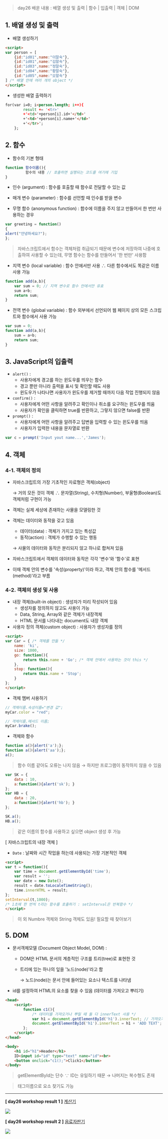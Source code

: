 > day26 배운 내용 : 배열 생성 및 출력 | 함수 | 입출력 | 객체 | DOM

## 1. 배열 생성 및 출력

- 배열 생성하기

```html
<script>
var person = [
	{id:"id01",name:"이말숙"},
	{id:"id01",name:"김말숙"},
	{id:"id03",name:"정말숙"},
	{id:"id04",name:"황말숙"},
	{id:"id05",name:"오말숙"}
] /* 배열 안에 여러 개의 object */
</script>
```

- 생성한 배열 출력하기

```html
for(var i=0; i<person.length; i++){
		result += '<tr>'
		+'<td>'+person[i].id+'</td>'
		+'<td>'+person[i].name+'</td>'
		+'</tr>';
	};
```



## 2. 함수

- 함수의 기본 형태

```javascript
function 함수이름(){
         함수의 내용 // 호출하면 실행되는 코드를 여기에 기입
}
```

- 인수 (argument) : 함수를 호출할 때 함수로 전달할 수 있는 값
- 매개 변수 (parameter) : 함수를 선언할 때 인수를 받을 변수

- 무명 함수 (anonymous function) : 함수에 이름을 주지 않고 만들어서 한 번만 사용하는 경우

```javascript
var greeting = function()
{
alert("안녕하세요?");
};
```

> 자바스크립트에서 함수는 객체처럼 취급되기 때문에 변수에 저장하여 나중에 호출하여 사용할 수 있는데,    무명 함수는 함수를 만들어서 '한 번만' 사용함

- 지역 변수 (local variable) : 함수 안에서만 사용 ∴ 다른 함수에서도 똑같은 이름 사용 가능

``` javascript
function add(a,b){
    var sum = 0; // 지역 변수로 함수 안에서만 유효
    sum a+b;
    return sum;
}
```

- 전역 변수 (global variable) : 함수 외부에서 선언되어 웹 페이지 상의 모든 스크립트와 함수에서 사용 가능 

```javascript
var sum = 0;
function add(a,b){
    sum = a+b;
    return sum;
}
```



## 3. JavaScript의 입출력

- `alert()` :
  - 사용자에게 경고를 하는 윈도우를 띄우는 함수
  - 경고 뿐만 아니라 출력을 표시 및 확인할 때도 사용
  - 윈도우가 나타나면 사용자가 윈도우를 제거할 때까지 다음 작업 진행되지 않음
- `confirm()` :
  - 사용자에게 어떤 사항을 알려주고 확인이나 취소를 요구하는 윈도우를 띄움
  - 사용자가 확인을 클릭하면 true를 반환하고, 그렇지 않으면 false를 반환
- `prompt()` : 
  - 사용자에게 어떤 사항을 알려주고 답변을 입력할 수 있는 윈도우를 띄옴
  - 사용자가 입력한 내용을 문자열로 반환

```javascript
var c = prompt('Input yout name...','James');
```



## 4. 객체

### 4-1. 객체의 정의

- 자바스크립트의 가장 기초적인 자료형은 객체(object)

  → 거의 모든 것이 객체 ∴ 문자열(String), 수치형(Number), 부울형(Boolean)도 객체처럼 구현이 가능

- 객체는 실제 세상에 존재하는 사물을 모델링한 것

- 객체는 데이터와 동작을 갖고 있음

  - 데이터(data) : 객체가 가지고 있는 특성값
  - 동작(action) : 객체가 수행할 수 있는 행동

  → 사물의 데이터와 동작은 분리되지 않고 하나로 합쳐져 있음

- 자바스크립트에서 객체의 데이터와 동작은 각각 '변수'와 '함수'로 표현

- 이때 객체 안의 변수를 '속성(property)'이라 하고, 객체 안의 함수를 '메서드(method)'라고 부름

### 4-2. 객체의 생성 및 사용

- 내장 객체(built-in object) : 생성자가 미리 작성되어 있음
  - 생성자를 정의하지 않고도 사용이 가능
  - Data, String, Array와 같은 객체가 내장객체
  - HTML 문서를 나타내는 document도 내장 객체
- 사용자 정의 객체(custom object) : 사용자가 생성자를 정의

```html
<script>
var Car = { /* 객체를 만듦 */
	name: 'ki',
	size: 1000,
	go: function(){
		return this.name + 'Go'; /* 객체 안에서 사용하는 것이 this */
	},
	stop: function(){
		return this.name + 'Stop';
	}
};
</script>
```

- 객체 멤버 사용하기

```javascript
// 객체이름.속성이름="변경 값";
myCar.color = "red";

// 객체이름.메서드 이름;
myCar.brake();
```

- 객체와 함수

```javascript
function a(){alert('a');};
function a(){alert('aa');};
a(); 
```

> 함수 이름 같아도 오류는 나지 않음 → 하지만 프로그램이 동작하지 않을 수 있음

```javascript
var SK = {
	data : 10,
	a:function(){alert('sk'); }
};
var HB = {
	data : 20,
	a:function(){alert('hb'); }
};

SK.a();
HB.a();
```

> 같은 이름의 함수를 사용하고 싶으면 object 생성 후 가능

[ 자바스크립트의 내장 객체 ] 

- `Date` : 날짜와 시간 작업을 하는데 사용되는 가장 기본적인 객체

```html
<script>
var t = function(){
	var time = document.getElementById('time');
	var result = '';
	var date = new Date();
	result = date.toLocaleTimeString();
	time.innerHTML = result;
};
setInterval(t,1000); 
/* 1초에 한 번씩 t라는 함수를 호출하기 : setInterval은 반복함수 */
</script>
```

> 이 외 Numbre 객체와 String 객체도 있음! 필요할 때 찾아보기

## 5. DOM

- 문서객체모델 (Document Object Model, DOM) :

  - DOM은 HTML 문서의 계층적인 구조를 트리(tree)로 표현한 것

  - 트리에 있는 하나의 잎을 '노드(node)'라고 함 

    → 노드(node)는 문서 안에 들어있는 요소나 텍스트를 나타냄

- id를 설정하여 HTML의 요소를 찾을 수 있음 (데이터를 가져오고 뿌리기)

```html
<head>
    <script>
        function c1(){
            /* 데이터를 가져오거나 뿌릴 때 둘 다 innerText 사용 */
            var h1 = document.getElementById('h1').innerText; // 가져오기
            document.getElementById('h1').innerText = h1 + 'ADD TEXT'; // 뿌리기
        };
    </script>
</head>

<body>
    <h1 id="h1">Header</h1>
    ID<input id="id" type="text" name="id"><br>
    <button onclick="c1();">Click1</button>
</body>
```

> getElementById는 단수 ∵ ID는 유일하기 때문 → 나머지는 복수형도 존재

> 태그이름으로 요소 찾기도 가능

-----------------------------------------------------------------------------------------------------------------------

**[ day26 workshop result 1 ]** [계산기]([https://github.com/xuansohx/TIL/blob/master/%EC%8B%A4%EC%8A%B5%EC%BD%94%EB%93%9C/web/cal.html](https://github.com/xuansohx/TIL/blob/master/실습코드/web/cal.html))

![](../Image/Result/workshop/Web/calculator.JPG)

**[ day26 workshop result 2 ]** [음료자판기](https://github.com/xuansohx/TIL/blob/master/%EC%8B%A4%EC%8A%B5%EC%BD%94%EB%93%9C/web/machine.html)

![](../Image/Result/workshop/Web/machine.JPG)

